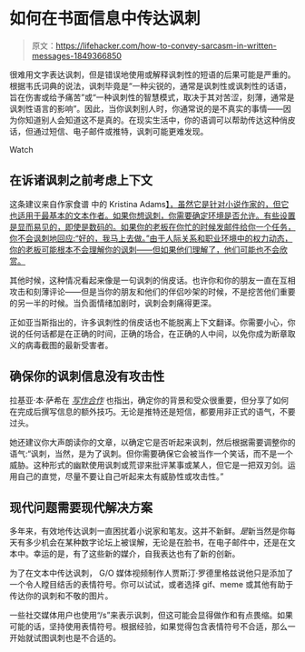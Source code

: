 # 如何在书面信息中传达讽刺

> 原文：<https://lifehacker.com/how-to-convey-sarcasm-in-written-messages-1849366850>

很难用文字表达讽刺，但是错误地使用或解释讽刺性的短语的后果可能是严重的。根据韦氏词典的说法，讽刺毕竟是“一种尖锐的，通常是讽刺性或讽刺性的话语，旨在伤害或给予痛苦”或“一种讽刺性的智慧模式，取决于其对苦涩，刻薄，通常是讽刺性语言的影响”。因此，当你讽刺别人时，你通常说的是不真实的事情——因为你知道别人会知道这不是真的。在现实生活中，你的语调可以帮助传达这种俏皮话，但通过短信、电子邮件或推特，讽刺可能更难发现。

Watch

## **在诉诸讽刺之前考虑上下文**

这条建议来自作家食谱 中的 Kristina Adams[】，虽然它是针对小说作家的，但它也适用于最基本的文本作者。如果你想讽刺，你需要确定环境是否允许。有些设置是显而易见的，即使是数码的。如果你的老板在你忙的时候发邮件给你一个任务，你不会讽刺地回应:“好的，我马上去做。”由于人际关系和职业环境中的权力动态，你的老板可能根本不会理解你的讽刺——但如果他们理解了，他们可能也不会欣赏。](https://www.writerscookbook.com/how-to-write-sarcasm/)

其他时候，这种情况看起来像是一句讽刺的俏皮话。也许你和你的朋友一直在互相攻击和刻薄评论——但是当你的朋友和他们的伴侣吵架的时候，不是挖苦他们重要的另一半的时候。当负面情绪加剧时，讽刺会刺痛得更深。

正如亚当斯指出的，许多讽刺性的俏皮话也不能脱离上下文翻译。你需要小心，你说的任何话都是在正确的时间，正确的场合，在正确的人中间，以免你成为断章取义的病毒截图的最新受害者。

## **确保你的讽刺信息没有攻击性**

拉基亚·本·萨希在 [*写作合作*](https://writingcooperative.com/sarcasm-82aebe2f8ca1) 也指出，确定你的背景和受众很重要，但分享了如何在完成后撰写信息的额外技巧。无论是推特还是短信，都要用非正式的语气，不要过头。

她还建议你大声朗读你的文章，以确定它是否听起来讽刺，然后根据需要调整你的语气:“讽刺，当然，是为了讽刺。但你需要确保它会被当作一个笑话，而不是一个威胁。这种形式的幽默使用讽刺或荒谬来批评某事或某人，但它是一把双刃剑。运用自己的直觉，尽量不要让自己听起来太有威胁性或攻击性。”

## **现代问题需要现代解决方案**

多年来，有效地传达讽刺一直困扰着小说家和笔友。这并不新鲜。*是*新当然是你每天有多少机会在某种数字论坛上被误解，无论是在脸书，在电子邮件中，还是在文本中。幸运的是，有了这些新的媒介，自我表达也有了新的创新。

为了在文本中传达讽刺， G/O 媒体视频制作人贾斯汀·罗德里格兹说他只是添加了一个令人瞠目结舌的表情符号。你可以试试，或者选择 gif、meme 或其他有助于传达你的讽刺和不敬的图片。

一些社交媒体用户也使用“/s”来表示讽刺，但这可能会显得做作和有点畏缩。如果可能的话，坚持使用表情符号。根据经验，如果觉得包含表情符号不合适，那么一开始就试图讽刺也是不合适的。